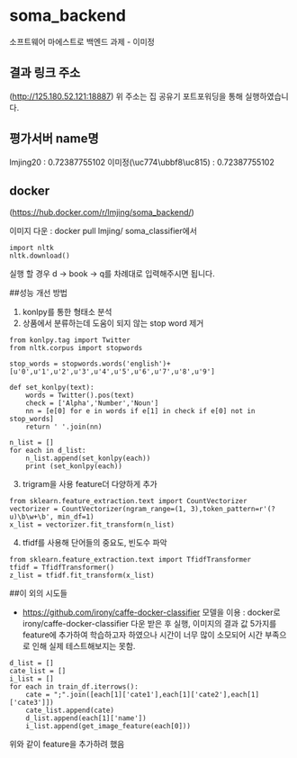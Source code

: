# soma_backend
소프트웨어 마에스트로 백엔드 과제 - 이미정

## 결과 링크 주소
(http://125.180.52.121:18887)
위 주소는 집 공유기 포트포워딩을 통해 실행하였습니다.

## 평가서버 name명
lmjing20 : 0.72387755102
이미정(\uc774\ubbf8\uc815) : 0.72387755102

## docker
(https://hub.docker.com/r/lmjing/soma_backend/)

이미지 다운 : docker pull lmjing/
soma_classifier에서 
```{.python}
import nltk
nltk.download()
```
실행 할 경우 d -> book -> q를 차례대로 입력해주시면 됩니다.

##성능 개선 방법

1. konlpy를 통한 형태소 분석
2. 상품에서 분류하는데 도움이 되지 않는 stop word 제거
```{.python}
from konlpy.tag import Twitter
from nltk.corpus import stopwords

stop_words = stopwords.words('english')+ [u'0',u'1',u'2',u'3',u'4',u'5',u'6',u'7',u'8',u'9']

def set_konlpy(text):
    words = Twitter().pos(text)
    check = ['Alpha','Number','Noun']
    nn = [e[0] for e in words if e[1] in check if e[0] not in stop_words]
    return ' '.join(nn)

n_list = []
for each in d_list:
    n_list.append(set_konlpy(each))
    print (set_konlpy(each))
```
3. trigram을 사용 feature더 다양하게 추가
```{.python}
from sklearn.feature_extraction.text import CountVectorizer
vectorizer = CountVectorizer(ngram_range=(1, 3),token_pattern=r'(?u)\b\w+\b', min_df=1)
x_list = vectorizer.fit_transform(n_list)
```
4. tfidf를 사용해 단어들의 중요도, 빈도수 파악
```{.python}
from sklearn.feature_extraction.text import TfidfTransformer
tfidf = TfidfTransformer()
z_list = tfidf.fit_transform(x_list)
```

##이 외의 시도들
- https://github.com/irony/caffe-docker-classifier 모델을 이용 : docker로 irony/caffe-docker-classifier 다운 받은 후 실행, 이미지의 결과 값 5가지를 feature에 추가하여 학습하고자 하였으나 시간이 너무 많이 소모되어 시간 부족으로 인해 실제 테스트해보지는 못함.
```{.python}
d_list = []
cate_list = []
i_list = []
for each in train_df.iterrows():
    cate = ";".join([each[1]['cate1'],each[1]['cate2'],each[1]['cate3']])
    cate_list.append(cate)
    d_list.append(each[1]['name'])
    i_list.append(get_image_feature(each[0]))
```
위와 같이 feature을 추가하려 했음
